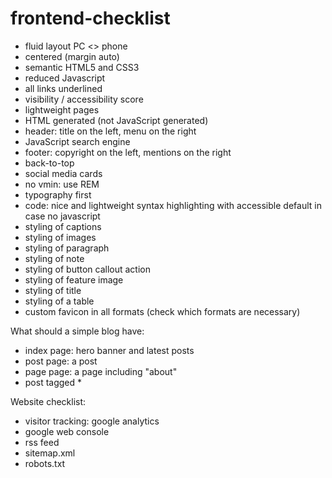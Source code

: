 # frontend-checklist

* fluid layout PC <> phone
* centered (margin auto)
* semantic HTML5 and CSS3
* reduced Javascript
* all links underlined
* visibility / accessibility score
* lightweight pages
* HTML generated (not JavaScript generated)
* header: title on the left, menu on the right
* JavaScript search engine
* footer: copyright on the left, mentions on the right
* back-to-top
* social media cards
* no vmin: use REM
* typography first
* code: nice and lightweight syntax highlighting with accessible default in case no javascript
* styling of captions
* styling of images
* styling of paragraph
* styling of note
* styling of button callout action
* styling of feature image
* styling of title
* styling of a table
* custom favicon in all formats (check which formats are necessary)

What should a simple blog have:
* index page: hero banner and latest posts
* post page: a post
* page page: a page including "about"
* post tagged *



Website checklist:
* visitor tracking: google analytics
* google web console
* rss feed
* sitemap.xml
* robots.txt
